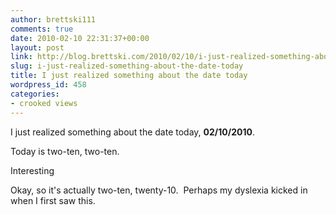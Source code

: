 ```yaml
---
author: brettski111
comments: true
date: 2010-02-10 22:31:37+00:00
layout: post
link: http://blog.brettski.com/2010/02/10/i-just-realized-something-about-the-date-today/
slug: i-just-realized-something-about-the-date-today
title: I just realized something about the date today
wordpress_id: 458
categories:
- crooked views
---
```


I just realized something about the date today, **02/10/2010**.

Today is two-ten, two-ten.

Interesting

Okay, so it's actually two-ten, twenty-10.  Perhaps my dyslexia kicked in when I first saw this.
